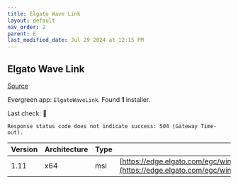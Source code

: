 ```yaml
---
title: Elgato Wave Link
layout: default
nav_order: 2
parent: E
last_modified_date: Jul 29 2024 at 12:15 PM
---
```


## Elgato Wave Link

[Source](https://help.elgato.com/hc/en-us/articles/360044566172-Wave-Link-First-Time-Setup-for-Windows)

Evergreen app: `ElgatoWaveLink`. Found **1** installer.

Last check: 🔴
```
Response status code does not indicate success: 504 (Gateway Time-out).
```

| Version | Architecture | Type | URI                                                                                                                                                                  |
| ------- | ------------ | ---- | -------------------------------------------------------------------------------------------------------------------------------------------------------------------- |
| 1.11    | x64          | msi  | [https://edge.elgato.com/egc/windows/wavelink/1.11.1/WaveLink_1.11.1.2824_x64.msi](https://edge.elgato.com/egc/windows/wavelink/1.11.1/WaveLink_1.11.1.2824_x64.msi) |
